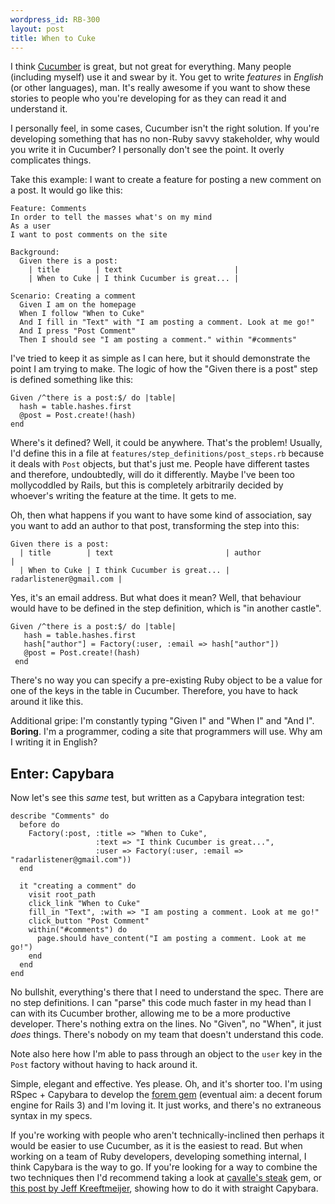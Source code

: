 ```yaml
--- 
wordpress_id: RB-300
layout: post
title: When to Cuke
---
```


I think <a href='http://github.com/aslakhellesoy/cucumber'>Cucumber</a> is great, but not great for everything. Many people (including myself) use it and swear by it. You get to write <em>features</em> in <em>English</em> (or other languages), man. It's really awesome if you want to show these stories to people who you're developing for as they can read it and understand it.

I personally feel, in some cases, Cucumber isn't the right solution. If you're developing something that has no non-Ruby savvy stakeholder, why would you write it in Cucumber? I personally don't see the point. It overly complicates things.

Take this example: I want to create a feature for posting a new comment on a post. It would go like this:

    Feature: Comments
    In order to tell the masses what's on my mind
    As a user
    I want to post comments on the site
    
    Background:
      Given there is a post:
        | title        | text                         |
        | When to Cuke | I think Cucumber is great... |

    Scenario: Creating a comment
      Given I am on the homepage
      When I follow "When to Cuke"
      And I fill in "Text" with "I am posting a comment. Look at me go!"
      And I press "Post Comment"
      Then I should see "I am posting a comment." within "#comments"
      
I've tried to keep it as simple as I can here, but it should demonstrate the point I am trying to make. The logic of how the "Given there is a post" step is defined something like this:

    Given /^there is a post:$/ do |table|
      hash = table.hashes.first
      @post = Post.create!(hash)
    end

Where's it defined? Well, it could be anywhere. That's the problem! Usually, I'd define this in a file at `features/step_definitions/post_steps.rb` because it deals with `Post` objects, but that's just me. People have different tastes and therefore, undoubtedly, will do it differently. Maybe I've been too mollycoddled by Rails, but this is completely arbitrarily decided by whoever's writing the feature at the time. It gets to me.

Oh, then what happens if you want to have some kind of association, say you want to add an author to that post, transforming the step into this:

    Given there is a post:
      | title        | text                         | author                  |
      | When to Cuke | I think Cucumber is great... | radarlistener@gmail.com |

Yes, it's an email address. But what does it mean? Well, that behaviour would have to be defined in the step definition, which is "in another castle".


    Given /^there is a post:$/ do |table|
       hash = table.hashes.first
       hash["author"] = Factory(:user, :email => hash["author"])
       @post = Post.create!(hash)
     end

There's no way you can specify a pre-existing Ruby object to be a value for one of the keys in the table in Cucumber. Therefore, you have to hack around it like this.

Additional gripe: I'm constantly typing "Given I" and "When I" and "And I". **Boring**. I'm a programmer, coding a site that programmers will use. Why am I writing it in English?

## Enter: Capybara

Now let's see this *same* test, but written as a Capybara integration test:

    describe "Comments" do
      before do
        Factory(:post, :title => "When to Cuke",
                       :text => "I think Cucumber is great...",
                       :user => Factory(:user, :email => "radarlistener@gmail.com"))
      end
      
      it "creating a comment" do
        visit root_path
        click_link "When to Cuke"
        fill_in "Text", :with => "I am posting a comment. Look at me go!"
        click_button "Post Comment"
        within("#comments") do
          page.should have_content("I am posting a comment. Look at me go!")
        end
      end
    end

No bullshit, everything's there that I need to understand the spec. There are no step definitions. I can "parse" this code much faster in my head than I can with its Cucumber brother, allowing me to be a more productive developer. There's nothing extra on the lines. No "Given", no "When", it just *does* things. There's nobody on my team that doesn't understand this code.

Note also here how I'm able to pass through an object to the `user` key in the `Post` factory without having to hack around it.

Simple, elegant and effective. Yes please. Oh, and it's shorter too. I'm using RSpec + Capybara to develop the <a href='http://github.com/radar/forem'>forem gem</a> (eventual aim: a decent forum engine for Rails 3) and I'm loving it. It just works, and there's no extraneous syntax in my specs.

If you're working with people who aren't technically-inclined then perhaps it would be easier to use Cucumber, as it is the easiest to read. But when working on a team of Ruby developers, developing something internal, I think Capybara is the way to go. If you're looking for a way to combine the two techniques then I'd recommend taking a look at <a href='http://github.com/cavalle/steak'>cavalle's steak</a> gem, or <a href='http://jeffkreeftmeijer.com/2011/acceptance-testing-using-capybaras-new-rspec-dsl/'>this post by Jeff Kreeftmeijer</a>, showing how to do it with straight Capybara.

